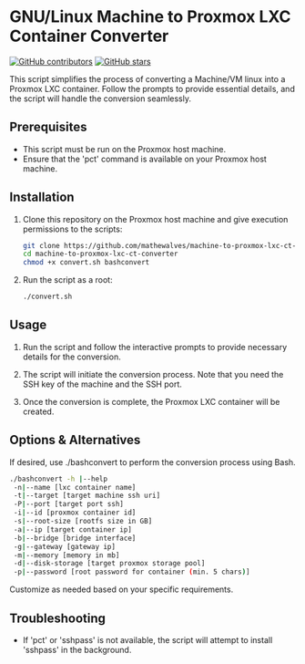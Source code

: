 # GNU/Linux Machine to Proxmox LXC Container Converter

[![GitHub contributors](https://img.shields.io/github/contributors/my5t3ry/machine-to-proxmox-lxc-ct-converter.svg)](https://github.com/my5t3ry/machine-to-proxmox-lxc-ct-converter/contributors)
[![GitHub stars](https://img.shields.io/github/stars/my5t3ry/machine-to-proxmox-lxc-ct-converter.svg)](https://github.com/my5t3ry/machine-to-proxmox-lxc-ct-converter/stargazers)

This script simplifies the process of converting a Machine/VM linux into a Proxmox LXC container. Follow the prompts to provide essential details, and the script will handle the conversion seamlessly.

## Prerequisites

- This script must be run on the Proxmox host machine.
- Ensure that the 'pct' command is available on your Proxmox host machine.

## Installation

1. Clone this repository on the Proxmox host machine and give execution permissions to the scripts:

    ```bash
    git clone https://github.com/mathewalves/machine-to-proxmox-lxc-ct-converter.git
    cd machine-to-proxmox-lxc-ct-converter
    chmod +x convert.sh bashconvert
    ```

2. Run the script as a root:

    ```bash
    ./convert.sh
    ```

## Usage

1. Run the script and follow the interactive prompts to provide necessary details for the conversion.

2. The script will initiate the conversion process. Note that you need the SSH key of the machine and the SSH port.

3. Once the conversion is complete, the Proxmox LXC container will be created.

## Options & Alternatives

If desired, use ./bashconvert to perform the conversion process using Bash.
```bash
./bashconvert -h |--help
 -n|--name [lxc container name]
 -t|--target [target machine ssh uri]
 -P|--port [target port ssh]
 -i|--id [proxmox container id]
 -s|--root-size [rootfs size in GB]
 -a|--ip [target container ip]
 -b|--bridge [bridge interface]
 -g|--gateway [gateway ip]
 -m|--memory [memory in mb]
 -d|--disk-storage [target proxmox storage pool]
 -p|--password [root password for container (min. 5 chars)]
 ```

 Customize as needed based on your specific requirements.



## Troubleshooting

- If 'pct' or 'sshpass' is not available, the script will attempt to install 'sshpass' in the background.